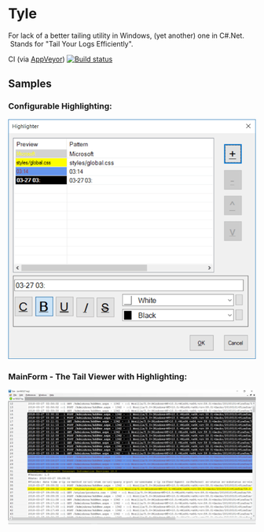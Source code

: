 # Tyle
For lack of a better tailing utility in Windows, (yet another) one in C#.Net. &nbsp;Stands for "Tail Your Logs Efficiently".

CI (via [AppVeyor](https://www.appveyor.com/))
[![Build status](https://ci.appveyor.com/api/projects/status/nhfx0iojdd9ngbf4/branch/master?svg=true)](https://ci.appveyor.com/project/asquigglytwist/tyle/branch/master)

## Samples
### Configurable Highlighting:
![Highlight Configuration](https://raw.githubusercontent.com/asquigglytwist/Tyle/master/Samples/Highlight.png "Highlight configuration Form.")

### MainForm - The Tail Viewer with Highlighting:
![Main Form](https://raw.githubusercontent.com/asquigglytwist/Tyle/master/Samples/MainForm.png "Main Form showcasing the Tailing and Highlighting capabilities.")

